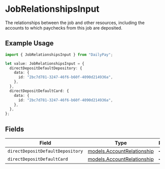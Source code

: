 # JobRelationshipsInput

The relationships between the job and other resources, including the accounts to which paychecks from this job are deposited.

## Example Usage

```typescript
import { JobRelationshipsInput } from "DailyPay";

let value: JobRelationshipsInput = {
  directDepositDefaultDepository: {
    data: {
      id: "2bc7d781-3247-46f6-b60f-4090d214936a",
    },
  },
  directDepositDefaultCard: {
    data: {
      id: "2bc7d781-3247-46f6-b60f-4090d214936a",
    },
  },
};
```

## Fields

| Field                                                          | Type                                                           | Required                                                       | Description                                                    |
| -------------------------------------------------------------- | -------------------------------------------------------------- | -------------------------------------------------------------- | -------------------------------------------------------------- |
| `directDepositDefaultDepository`                               | [models.AccountRelationship](../models/accountrelationship.md) | :heavy_minus_sign:                                             | N/A                                                            |
| `directDepositDefaultCard`                                     | [models.AccountRelationship](../models/accountrelationship.md) | :heavy_minus_sign:                                             | N/A                                                            |